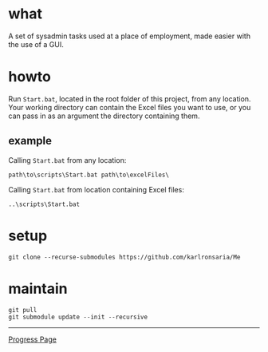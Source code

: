# what
A set of sysadmin tasks used at a place of employment, made easier with the use of a GUI.

# howto
Run ``Start.bat``, located in the root folder of this project, from any location. Your working directory can contain the Excel files you want to use, or you can pass in as an argument the directory containing them.

## example

Calling ``Start.bat`` from any location:

```dos
path\to\scripts\Start.bat path\to\excelFiles\
```

Calling ``Start.bat`` from location containing Excel files:

```dos
..\scripts\Start.bat
```

# setup

```dos
git clone --recurse-submodules https://github.com/karlronsaria/Me
```

# maintain

```dos
git pull
git submodule update --init --recursive
```

---

[Progress Page](./doc/todo.md)
